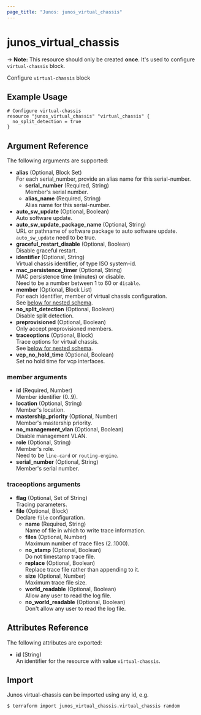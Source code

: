 ```yaml
---
page_title: "Junos: junos_virtual_chassis"
---
```


# junos_virtual_chassis

-> **Note:** This resource should only be created **once**.
It's used to configure `virtual-chassis` block.  

Configure `virtual-chassis` block

## Example Usage

```hcl
# Configure virtual-chassis
resource "junos_virtual_chassis" "virtual_chassis" {
  no_split_detection = true
}
```

## Argument Reference

The following arguments are supported:

- **alias** (Optional, Block Set)  
  For each serial_number, provide an alias name for this serial-number.
  - **serial_number** (Required, String)  
    Member's serial number.
  - **alias_name** (Required, String)  
    Alias name for this serial-number.
- **auto_sw_update** (Optional, Boolean)  
  Auto software update.
- **auto_sw_update_package_name** (Optional, String)  
  URL or pathname of software package to auto software update.  
  `auto_sw_update` need to be true.
- **graceful_restart_disable** (Optional, Boolean)  
  Disable graceful restart.
- **identifier** (Optional, String)  
  Virtual chassis identifier, of type ISO system-id.
- **mac_persistence_timer** (Optional, String)  
  MAC persistence time (minutes) or disable.  
  Need to be a number between 1 to 60 or `disable`.
- **member** (Optional, Block List)  
  For each identifier, member of virtual chassis configuration.  
  See [below for nested schema](#member-arguments).
- **no_split_detection** (Optional, Boolean)  
  Disable split detection.
- **preprovisioned** (Optional, Boolean)  
  Only accept preprovisioned members.
- **traceoptions** (Optional, Block)  
  Trace options for virtual chassis.  
  See [below for nested schema](#traceoptions-arguments).
- **vcp_no_hold_time** (Optional, Boolean)  
  Set no hold time for vcp interfaces.

### member arguments

- **id** (Required, Number)  
  Member identifier (0..9).
- **location** (Optional, String)  
  Member's location.
- **mastership_priority** (Optional, Number)  
  Member's mastership priority.
- **no_management_vlan** (Optional, Boolean)  
  Disable management VLAN.
- **role** (Optional, String)  
  Member's role.  
  Need to be `line-card` or `routing-engine`.
- **serial_number** (Optional, String)  
  Member's serial number.

### traceoptions arguments

- **flag** (Optional, Set of String)  
  Tracing parameters.
- **file** (Optional, Block)  
  Declare `file` configuration.
  - **name** (Required, String)  
    Name of file in which to write trace information.
  - **files** (Optional, Number)  
    Maximum number of trace files (2..1000).
  - **no_stamp** (Optional, Boolean)  
    Do not timestamp trace file.
  - **replace** (Optional, Boolean)  
    Replace trace file rather than appending to it.
  - **size** (Optional, Number)  
    Maximum trace file size.
  - **world_readable** (Optional, Boolean)  
    Allow any user to read the log file.
  - **no_world_readable** (Optional, Boolean)  
    Don't allow any user to read the log file.

## Attributes Reference

The following attributes are exported:

- **id** (String)  
  An identifier for the resource with value `virtual-chassis`.

## Import

Junos virtual-chassis can be imported using any id, e.g.

```shell
$ terraform import junos_virtual_chassis.virtual_chassis random
```
